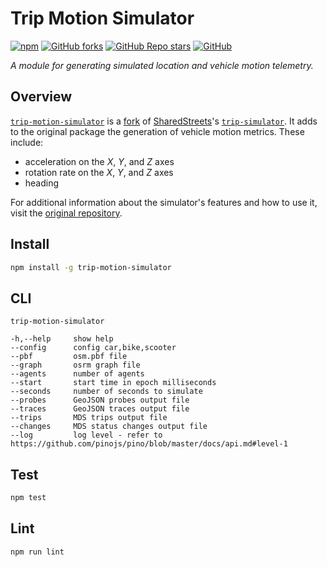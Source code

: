 # Trip Motion Simulator

[![npm](https://img.shields.io/npm/v/trip-motion-simulator)](https://www.npmjs.com/package/trip-motion-simulator)
[![GitHub forks](https://img.shields.io/github/forks/AlessioLuciani/trip-motion-simulator)](https://github.com/AlessioLuciani/trip-motion-simulator/network)
[![GitHub Repo stars](https://img.shields.io/github/stars/AlessioLuciani/trip-motion-simulator)](https://github.com/AlessioLuciani/trip-motion-simulator/stargazers)
[![GitHub](https://img.shields.io/github/license/AlessioLuciani/trip-motion-simulator)](https://github.com/AlessioLuciani/trip-motion-simulator/blob/master/LICENSE)


*A module for generating simulated location and vehicle motion telemetry.*

## Overview

[`trip-motion-simulator`](https://www.npmjs.com/package/trip-motion-simulator) is a [fork](https://github.com/AlessioLuciani/trip-motion-simulator) of [SharedStreets](https://sharedstreets.io)'s [`trip-simulator`](https://www.npmjs.com/package/trip-simulator). It adds to the original package the generation of vehicle motion metrics. These include:

- acceleration on the _X_, _Y_, and _Z_ axes
- rotation rate on the _X_, _Y_, and _Z_ axes
- heading

For additional information about the simulator's features and how to use it, visit the [original repository](https://github.com/sharedstreets/trip-simulator).

## Install

```sh
npm install -g trip-motion-simulator
```

## CLI

```
trip-motion-simulator

-h,--help     show help
--config      config car,bike,scooter
--pbf         osm.pbf file
--graph       osrm graph file
--agents      number of agents
--start       start time in epoch milliseconds
--seconds     number of seconds to simulate
--probes      GeoJSON probes output file
--traces      GeoJSON traces output file
--trips       MDS trips output file
--changes     MDS status changes output file
--log         log level - refer to https://github.com/pinojs/pino/blob/master/docs/api.md#level-1
```

## Test

```sh
npm test
```

## Lint

```sh
npm run lint
```
